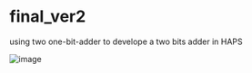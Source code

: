 # final_ver2

using two one-bit-adder to develope a two bits adder in HAPS

![image](https://user-images.githubusercontent.com/57473132/233157387-9bccc7cc-b463-4f5c-845c-b810b05bceab.png)
